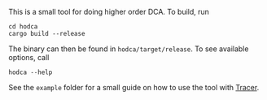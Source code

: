 This is a small tool for doing higher order DCA. To build, run

```
cd hodca
cargo build --release
```

The binary can then be found in `hodca/target/release`. To see available options, call 

```
hodca --help
```

See the `example` folder for a small guide on how to use the tool with [Tracer](https://github.com/SideChannelMarvels/Tracer).